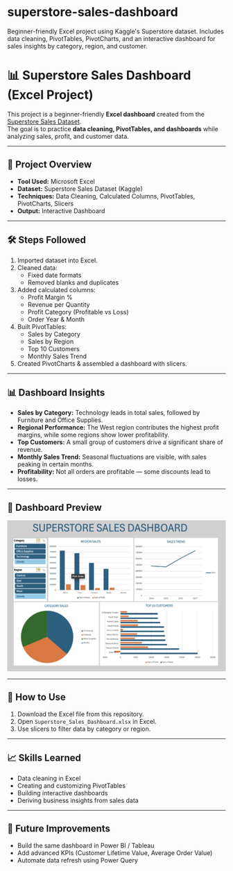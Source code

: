 # superstore-sales-dashboard
Beginner-friendly Excel project using Kaggle's Superstore dataset. Includes data cleaning, PivotTables, PivotCharts, and an interactive dashboard for sales insights by category, region, and customer.
# 📊 Superstore Sales Dashboard (Excel Project)

This project is a beginner-friendly **Excel dashboard** created from the [Superstore Sales Dataset](https://www.kaggle.com/datasets/vivek468/superstore-dataset-final).  
The goal is to practice **data cleaning, PivotTables, and dashboards** while analyzing sales, profit, and customer data.

---

## 📂 Project Overview
- **Tool Used:** Microsoft Excel
- **Dataset:** Superstore Sales Dataset (Kaggle)
- **Techniques:** Data Cleaning, Calculated Columns, PivotTables, PivotCharts, Slicers
- **Output:** Interactive Dashboard

---

## 🛠️ Steps Followed
1. Imported dataset into Excel.
2. Cleaned data:
   - Fixed date formats
   - Removed blanks and duplicates
3. Added calculated columns:
   - Profit Margin %
   - Revenue per Quantity
   - Profit Category (Profitable vs Loss)
   - Order Year & Month
4. Built PivotTables:
   - Sales by Category
   - Sales by Region
   - Top 10 Customers
   - Monthly Sales Trend
5. Created PivotCharts & assembled a dashboard with slicers.

---

## 📊 Dashboard Insights
- **Sales by Category:** Technology leads in total sales, followed by Furniture and Office Supplies.  
- **Regional Performance:** The West region contributes the highest profit margins, while some regions show lower profitability.  
- **Top Customers:** A small group of customers drive a significant share of revenue.  
- **Monthly Sales Trend:** Seasonal fluctuations are visible, with sales peaking in certain months.  
- **Profitability:** Not all orders are profitable — some discounts lead to losses.

---

## 📸 Dashboard Preview
![Superstore Dashboard](dashboard.jpeg)

---

## 🚀 How to Use
1. Download the Excel file from this repository.
2. Open `Superstore_Sales_Dashboard.xlsx` in Excel.
3. Use slicers to filter data by category or region.

---

## 📈 Skills Learned
- Data cleaning in Excel
- Creating and customizing PivotTables
- Building interactive dashboards
- Deriving business insights from sales data

---

## 📌 Future Improvements
- Build the same dashboard in Power BI / Tableau
- Add advanced KPIs (Customer Lifetime Value, Average Order Value)
- Automate data refresh using Power Query
